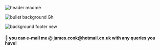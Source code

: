 ![header readme](https://user-images.githubusercontent.com/125384035/218970187-8e6c2172-b992-4e80-8fe6-77c1a69e4f74.jpg)

![bullet background Gh](https://user-images.githubusercontent.com/125384035/218969769-01298cc8-a4aa-44c8-8980-8f999bfefe00.jpg)

![background footer new](https://user-images.githubusercontent.com/125384035/218973461-71ee3990-7114-4da2-b685-557fa02e1306.jpg)



#### 💬 you can e-mail me @ james.cook@hotmail.co.uk with any queries you have!

